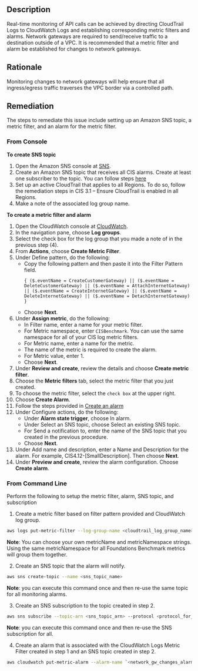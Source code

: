 ## Description

Real-time monitoring of API calls can be achieved by directing CloudTrail Logs to CloudWatch Logs and establishing corresponding metric filters and alarms. Network gateways are required to send/receive traffic to a destination outside of a VPC. It is recommended that a metric filter and alarm be established for changes to network gateways.

## Rationale

Monitoring changes to network gateways will help ensure that all ingress/egress traffic traverses the VPC border via a controlled path.

## Remediation

The steps to remediate this issue include setting up an Amazon SNS topic, a metric filter, and an alarm for the metric filter.

### From Console

**To create SNS topic**

1. Open the Amazon SNS console at [SNS](https://console.aws.amazon.com/sns/v3/home).
2. Create an Amazon SNS topic that receives all CIS alarms. Create at least one subscriber to the topic. You can follow steps [here](https://docs.aws.amazon.com/AmazonCloudWatch/latest/monitoring/US_SetupSNS.html)
3. Set up an active CloudTrail that applies to all Regions. To do so, follow the remediation steps in CIS 3.1 – Ensure CloudTrail is enabled in all Regions.
4. Make a note of the associated log group name.

**To create a metric filter and alarm**

1. Open the CloudWatch console at [CloudWatch](https://console.aws.amazon.com/cloudwatch/).
2. In the navigation pane, choose **Log groups**.
3. Select the check box for the log group that you made a note of in the previous step (4).
4. From **Actions**, choose **Create Metric Filter**.
5. Under Define pattern, do the following:
   - Copy the following pattern and then paste it into the Filter Pattern field.
      ```
      { ($.eventName = CreateCustomerGateway) || ($.eventName = DeleteCustomerGateway) || ($.eventName = AttachInternetGateway) || ($.eventName = CreateInternetGateway) || ($.eventName = DeleteInternetGateway) || ($.eventName = DetachInternetGateway) }
      ```
   - Choose **Next**.
6. Under **Assign metric**, do the following:
   - In Filter name, enter a name for your metric filter.
   - For Metric namespace, enter `CISBenchmark`. You can use the same namespace for all of your CIS log metric filters.
   - For Metric name, enter a name for the metric.
   - The name of the metric is required to create the alarm.
   - For Metric value, enter 1.
   - Choose **Next**.
7. Under **Review and create**, review the details and choose **Create metric filter**.
8. Choose the **Metric filters** tab, select the metric filter that you just created.
9. To choose the metric filter, select the `check box` at the upper right.
10. Choose **Create Alarm**.
11. Follow the steps provided in [Create an alarm](https://docs.aws.amazon.com/awscloudtrail/latest/userguide/cloudwatch-alarms-for-cloudtrail.html)
12. Under Configure actions, do the following:
      - Under **Alarm state trigger**, choose In alarm.
      - Under Select an SNS topic, choose Select an existing SNS topic.
      - For Send a notification to, enter the name of the SNS topic that you created in the previous procedure.
      - Choose **Next**.
13. Under Add name and description, enter a Name and Description for the alarm. For example, CIS4.12-[SmallDescription]. Then choose **Next**.
14. Under **Preview and create**, review the alarm configuration. Choose **Create alarm**.

### From Command Line

Perform the following to setup the metric filter, alarm, SNS topic, and subscription

1. Create a metric filter based on filter pattern provided and CloudWatch log group.

```bash
aws logs put-metric-filter --log-group-name <cloudtrail_log_group_name> --filter-name `<network_gw_changes_metric>` --metric-transformations metricName= `<network_gw_changes_metric>`,metricNamespace='CISBenchmark',metricValue=1 --filter-pattern '{($.eventName = CreateCustomerGateway) || ($.eventName = DeleteCustomerGateway) || ($.eventName = AttachInternetGateway) || ($.eventName = CreateInternetGateway) || ($.eventName = DeleteInternetGateway) || ($.eventName = DetachInternetGateway) }'
```

**Note**: You can choose your own metricName and metricNamespace strings. Using the same metricNamespace for all Foundations Benchmark metrics will group them together.

2. Create an SNS topic that the alarm will notify.

```bash
aws sns create-topic --name <sns_topic_name>
```
**Note**: you can execute this command once and then re-use the same topic for all monitoring alarms.

3. Create an SNS subscription to the topic created in step 2.

```bash
aws sns subscribe --topic-arn <sns_topic_arn> --protocol <protocol_for_sns> --notification-endpoint <sns_subscription_endpoints>
```
**Note**: you can execute this command once and then re-use the SNS subscription for all.

4. Create an alarm that is associated with the CloudWatch Logs Metric Filter created in step 1 and an SNS topic created in step 2.

```bash
aws cloudwatch put-metric-alarm --alarm-name `<network_gw_changes_alarm>` --metric-name `<network_gw_changes_metric>` --statistic Sum --period 300 --threshold 1 --comparison-operator GreaterThanOrEqualToThreshold --evaluationperiods 1 --namespace 'CISBenchmark' --alarm-actions <sns_topic_arn>
```

